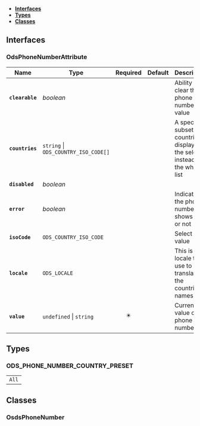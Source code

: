* [**Interfaces**](#interfaces)
* [**Types**](#types)
* [**Classes**](#classes)

## Interfaces

### OdsPhoneNumberAttribute
|Name | Type | Required | Default | Description|
|---|---|:---:|---|---|
|**`clearable`** | _boolean_ |  |  | Ability to clear the phone number value|
|**`countries`** | `string` \| `ODS_COUNTRY_ISO_CODE[]` |  |  | A specific subset of countries to display in the select instead of the whole list|
|**`disabled`** | _boolean_ |  |  | |
|**`error`** | _boolean_ |  |  | Indicates if the phone number shows error or not|
|**`isoCode`** | `ODS_COUNTRY_ISO_CODE` |  |  | Select value|
|**`locale`** | `ODS_LOCALE` |  |  | This is the locale to use to translate the countries names|
|**`value`** | `undefined` \| `string` | ✴️ |  | Current value of the phone number|

## Types

### ODS_PHONE_NUMBER_COUNTRY_PRESET
|  |
|:---:|
| `All` |

## Classes

### OsdsPhoneNumber